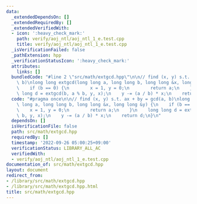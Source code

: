 ```yaml
---
data:
  _extendedDependsOn: []
  _extendedRequiredBy: []
  _extendedVerifiedWith:
  - icon: ':heavy_check_mark:'
    path: verify/aoj_ntl/aoj_ntl_1_e.test.cpp
    title: verify/aoj_ntl/aoj_ntl_1_e.test.cpp
  _isVerificationFailed: false
  _pathExtension: hpp
  _verificationStatusIcon: ':heavy_check_mark:'
  attributes:
    links: []
  bundledCode: "#line 2 \"src/math/extgcd.hpp\"\n\n// find (x, y) s.t. ax + by = gcd(a,\
    \ b)\nlong long extgcd(long long a, long long b, long long &x, long long &y) {\n\
    \    if (b == 0) {\n        x = 1, y = 0;\n        return a;\n    }\n    long\
    \ long d = extgcd(b, a % b, y, x);\n    y -= (a / b) * x;\n    return d;\n}\n"
  code: "#pragma once\n\n// find (x, y) s.t. ax + by = gcd(a, b)\nlong long extgcd(long\
    \ long a, long long b, long long &x, long long &y) {\n    if (b == 0) {\n    \
    \    x = 1, y = 0;\n        return a;\n    }\n    long long d = extgcd(b, a %\
    \ b, y, x);\n    y -= (a / b) * x;\n    return d;\n}\n"
  dependsOn: []
  isVerificationFile: false
  path: src/math/extgcd.hpp
  requiredBy: []
  timestamp: '2022-09-26 05:00:25+09:00'
  verificationStatus: LIBRARY_ALL_AC
  verifiedWith:
  - verify/aoj_ntl/aoj_ntl_1_e.test.cpp
documentation_of: src/math/extgcd.hpp
layout: document
redirect_from:
- /library/src/math/extgcd.hpp
- /library/src/math/extgcd.hpp.html
title: src/math/extgcd.hpp
---
```

